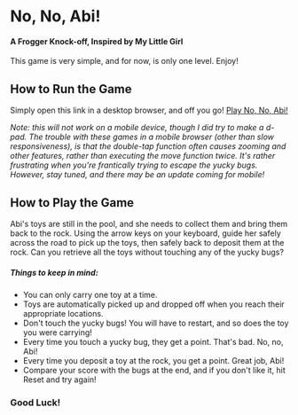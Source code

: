 # No, No, Abi!
#### A Frogger Knock-off, Inspired by My Little Girl

This game is very simple, and for now, is only one level. Enjoy!

## How to Run the Game

Simply open this link in a desktop browser, and off you go!
[Play No, No, Abi!](https://tehpsalmist.github.io/frontend-nanodegree-arcade-game/)

*Note: this will not work on a mobile device, though I did try to make a d-pad. The trouble with these games in a mobile browser (other than slow responsiveness), is that the double-tap function often causes zooming and other features, rather than executing the move function twice. It's rather frustrating when you're frantically trying to escape the yucky bugs. However, stay tuned, and there may be an update coming for mobile!*

## How to Play the Game

Abi's toys are still in the pool, and she needs to collect them and bring them back to the rock. Using the arrow keys on your keyboard, guide her safely across the road to pick up the toys, then safely back to deposit them at the rock. Can you retrieve all the toys without touching any of the yucky bugs?

##### Things to keep in mind:
* You can only carry one toy at a time.
* Toys are automatically picked up and dropped off when you reach their appropriate locations.
* Don't touch the yucky bugs! You will have to restart, and so does the toy you were carrying!
* Every time you touch a yucky bug, they get a point. That's bad. No, no, Abi!
* Every time you deposit a toy at the rock, you get a point. Great job, Abi!
* Compare your score with the bugs at the end, and if you don't like it, hit Reset and try again!

### Good Luck!
